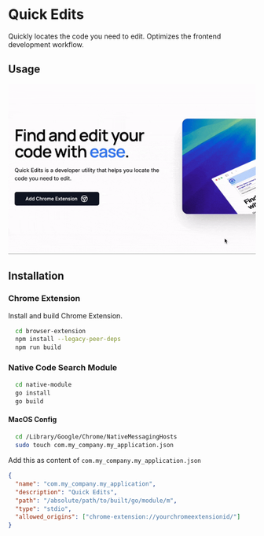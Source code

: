 
# Quick Edits

Quickly locates the code you need to edit. Optimizes the frontend development workflow.

## Usage
<img src="./docs/how-to-use-popup.gif">

## Installation

### Chrome Extension
Install and build Chrome Extension.

```bash
  cd browser-extension
  npm install --legacy-peer-deps
  npm run build
```

### Native Code Search Module
```bash
  cd native-module
  go install
  go build
```

#### MacOS Config
```bash
  cd /Library/Google/Chrome/NativeMessagingHosts
  sudo touch com.my_company.my_application.json
```

Add this as content of `com.my_company.my_application.json`
```json
{
  "name": "com.my_company.my_application",
  "description": "Quick Edits",
  "path": "/absolute/path/to/built/go/module/m",
  "type": "stdio",
  "allowed_origins": ["chrome-extension://yourchromeextensionid/"]
}
```
